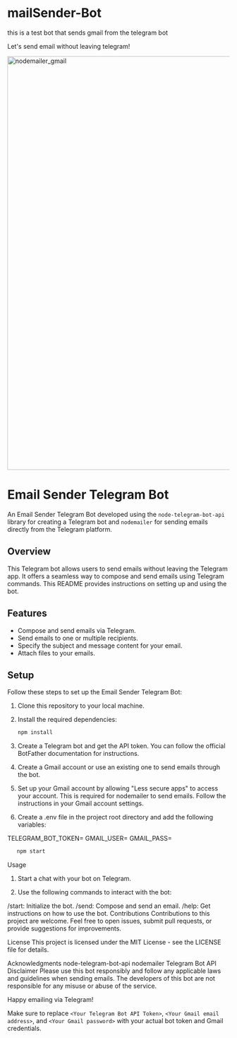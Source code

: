 # mailSender-Bot
this is a test bot that sends gmail from the telegram bot

Let's send email without leaving telegram!

<img width="936" alt="nodemailer_gmail" src="https://github.com/yididiya-kassahun/mailSender-Bot/assets/57259174/6e885f3b-dd1c-4fff-ba8c-54f173579e42">


# Email Sender Telegram Bot

An Email Sender Telegram Bot developed using the `node-telegram-bot-api` library for creating a Telegram bot and `nodemailer` for sending emails directly from the Telegram platform.

## Overview

This Telegram bot allows users to send emails without leaving the Telegram app. It offers a seamless way to compose and send emails using Telegram commands. This README provides instructions on setting up and using the bot.

## Features

- Compose and send emails via Telegram.
- Send emails to one or multiple recipients.
- Specify the subject and message content for your email.
- Attach files to your emails.

## Setup

Follow these steps to set up the Email Sender Telegram Bot:

1. Clone this repository to your local machine.

2. Install the required dependencies:
   ```bash
   npm install

1. Create a Telegram bot and get the API token. You can follow the official BotFather documentation for instructions.

2. Create a Gmail account or use an existing one to send emails through the bot.

3. Set up your Gmail account by allowing "Less secure apps" to access your account. This is required for nodemailer to send emails. Follow the instructions in your Gmail account settings.

4. Create a .env file in the project root directory and add the following variables:

TELEGRAM_BOT_TOKEN=<Your Telegram Bot API Token>
GMAIL_USER=<Your Gmail email address>
GMAIL_PASS=<Your Gmail password>
```bash
   npm start
```
Usage
1. Start a chat with your bot on Telegram.

2. Use the following commands to interact with the bot:

/start: Initialize the bot.
/send: Compose and send an email.
/help: Get instructions on how to use the bot.
Contributions
Contributions to this project are welcome. Feel free to open issues, submit pull requests, or provide suggestions for improvements.

License
This project is licensed under the MIT License - see the LICENSE file for details.

Acknowledgments
node-telegram-bot-api
nodemailer
Telegram Bot API
Disclaimer
Please use this bot responsibly and follow any applicable laws and guidelines when sending emails. The developers of this bot are not responsible for any misuse or abuse of the service.

Happy emailing via Telegram!

Make sure to replace `<Your Telegram Bot API Token>`, `<Your Gmail email address>`, and `<Your Gmail password>` with your actual bot token and Gmail credentials.
